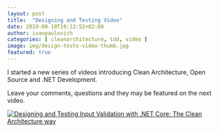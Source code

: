 ```yaml
---
layout: post
title:  "Designing and Testing Video"
date: 2019-09-10T19:12:52+02:00
author: ivanpaulovich
categories: [ cleanarchitecture, tdd, video ]
image: img/design-tests-video-thumb.jpg
featured: true
---
```

I started a new series of videos introducing Clean Architecture, Open Source and .NET Development.

Leave your comments, questions and they may be featured on the next video.

[![Designing and Testing Input Validation with .NET Core: The Clean Architecture way](http://img.youtube.com/vi/hyW4d5OcExw/0.jpg)](http://www.youtube.com/watch?v=hyW4d5OcExw "Designing and Testing Input Validation with .NET Core: The Clean Architecture way")
